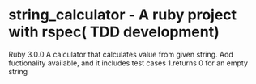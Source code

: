 # string_calculator - A ruby project with rspec( TDD development)
Ruby 3.0.0
A calculator that calculates value from given string.
Add fuctionality available, and it includes test cases
 1.returns 0 for an empty string
